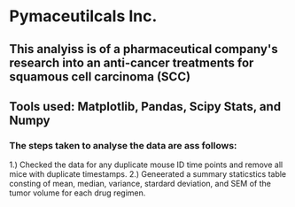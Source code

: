 # Pymaceutilcals Inc.
## This analyiss is of a pharmaceutical company's research into an anti-cancer treatments for squamous cell carcinoma (SCC)
## Tools used: Matplotlib, Pandas, Scipy Stats, and Numpy

### The steps taken to analyse the data are ass follows:
1.) Checked the data for any duplicate mouse ID time points and remove all mice with duplicate timestamps.
2.) Geneerated a summary staticstics table consting of mean, median, variance, stardard deviation, and SEM of the tumor volume for each drug regimen.
